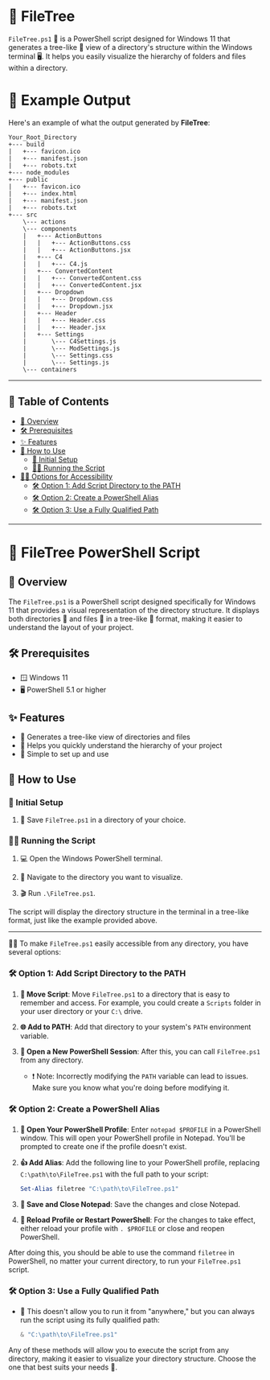 # 🌳 FileTree
`FileTree.ps1` 📜 is a PowerShell script designed for Windows 11 that generates a tree-like 🌳 view of a directory's structure within the Windows terminal 🖥️. It helps you easily visualize the hierarchy of folders and files within a directory.


# 📄  Example Output
Here's an example of what the output generated by **FileTree**:

```
Your_Root_Directory
+--- build
|   +--- favicon.ico
|   +--- manifest.json
|   +--- robots.txt
+--- node_modules
+--- public
|   +--- favicon.ico
|   +--- index.html
|   +--- manifest.json
|   +--- robots.txt
+--- src
    \--- actions
    \--- components
    |   +--- ActionButtons
    |   |   +--- ActionButtons.css
    |   |   +--- ActionButtons.jsx
    |   +--- C4
    |   |   +--- C4.js
    |   +--- ConvertedContent
    |   |   +--- ConvertedContent.css
    |   |   +--- ConvertedContent.jsx
    |   +--- Dropdown
    |   |   +--- Dropdown.css
    |   |   +--- Dropdown.jsx
    |   +--- Header
    |   |   +--- Header.css
    |   |   +--- Header.jsx
    |   +--- Settings
    |       \--- C4Settings.js
    |       \--- ModSettings.js
    |       \--- Settings.css
    |       \--- Settings.js
    \--- containers
```

---

## 📑 Table of Contents

- [📖 Overview](#-overview)
- [🛠 Prerequisites](#-prerequisites)
- [✨ Features](#-features)
- [🚀 How to Use](#-how-to-use)
  - [🏁 Initial Setup](#-initial-setup)
  - [🏃‍♂️ Running the Script](#-running-the-script)
- [👩‍💻 Options for Accessibility](#-options-for-accessibility)
  - [🛠 Option 1: Add Script Directory to the PATH](#-option-1-add-script-directory-to-the-path)
  - [🛠 Option 2: Create a PowerShell Alias](#-option-2-create-a-powershell-alias)
  - [🛠 Option 3: Use a Fully Qualified Path](#-option-3-use-a-fully-qualified-path)

---

# 🌳 FileTree PowerShell Script

## 📖 Overview

The `FileTree.ps1` is a PowerShell script designed specifically for Windows 11 that provides a visual representation of the directory structure. It displays both directories 📂 and files 📄 in a tree-like 🌳 format, making it easier to understand the layout of your project.

## 🛠 Prerequisites

- 🪟 Windows 11
- 🖥 PowerShell 5.1 or higher

## ✨ Features

- 🌳 Generates a tree-like view of directories and files
- 📄 Helps you quickly understand the hierarchy of your project
- 🏁 Simple to set up and use

## 🚀 How to Use

### 🏁 Initial Setup

1. 💾 Save `FileTree.ps1` in a directory of your choice.

### 🏃‍♂️ Running the Script

1. 💻 Open the Windows PowerShell terminal.

2. 📂 Navigate to the directory you want to visualize.

3. 🎬 Run `.\FileTree.ps1`.

The script will display the directory structure in the terminal in a tree-like format, just like the example provided above.

---

👩‍💻 To make `FileTree.ps1` easily accessible from any directory, you have several options:

### 🛠 Option 1: Add Script Directory to the PATH

1. **📁 Move Script**: Move `FileTree.ps1` to a directory that is easy to remember and access. For example, you could create a `Scripts` folder in your user directory or your `C:\` drive.

2. **🌐 Add to PATH**: Add that directory to your system's `PATH` environment variable.

3. **🔄 Open a New PowerShell Session**: After this, you can call `FileTree.ps1` from any directory.

   - ❗ Note: Incorrectly modifying the `PATH` variable can lead to issues. Make sure you know what you're doing before modifying it.

### 🛠 Option 2: Create a PowerShell Alias

1. **📝 Open Your PowerShell Profile**: Enter `notepad $PROFILE` in a PowerShell window. This will open your PowerShell profile in Notepad. You'll be prompted to create one if the profile doesn't exist.

2. **👍 Add Alias**: Add the following line to your PowerShell profile, replacing `C:\path\to\FileTree.ps1` with the full path to your script:

   ```powershell
   Set-Alias filetree "C:\path\to\FileTree.ps1"
   ```

3. **💾 Save and Close Notepad**: Save the changes and close Notepad.

4. **🔄 Reload Profile or Restart PowerShell**: For the changes to take effect, either reload your profile with `. $PROFILE` or close and reopen PowerShell.

After doing this, you should be able to use the command `filetree` in PowerShell, no matter your current directory, to run your `FileTree.ps1` script.

### 🛠 Option 3: Use a Fully Qualified Path

- 📍 This doesn't allow you to run it from "anywhere," but you can always run the script using its fully qualified path:

  ```powershell
  & "C:\path\to\FileTree.ps1"
  ```

Any of these methods will allow you to execute the script from any directory, making it easier to visualize your directory structure. Choose the one that best suits your needs 🌟.
